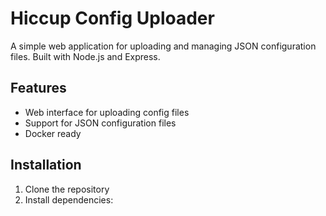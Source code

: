 # Hiccup Config Uploader

A simple web application for uploading and managing JSON configuration files. Built with Node.js and Express.

## Features

- Web interface for uploading config files
- Support for JSON configuration files
- Docker ready

## Installation

1. Clone the repository
2. Install dependencies: